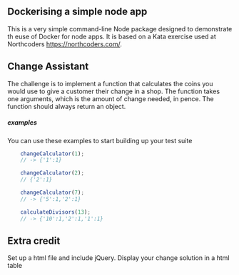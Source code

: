 ## Dockerising a simple node app
This is a very simple command-line Node package designed to demonstrate th euse of Docker for node apps. It is based on a Kata exercise used at Northcoders https://northcoders.com/.


## Change Assistant

The challenge is to implement a function that calculates the coins you would use to give a customer their change in a shop. The function takes one arguments, which is the amount of change needed, in pence. The function should always return an object.

##### examples

You can use these examples to start building up your test suite

```javascript
    changeCalculator(1);
    // -> {'1':1}
```

```javascript
    changeCalculator(2);
    // {'2':1}
```

```javascript
    changeCalculator(7);
    // -> {'5':1,'2':1}
```

```javascript
    calculateDivisors(13);
    // -> {'10':1,'2':1,'1':1}
```

## Extra credit

Set up a html file and include jQuery. Display your change solution in a html table
